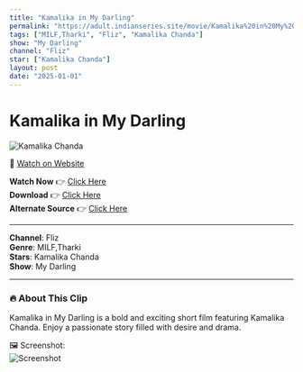 ```yaml
---
title: "Kamalika in My Darling"
permalink: "https://adult.indianseries.site/movie/Kamalika%20in%20My%20Darling"
tags: ["MILF,Tharki", "Fliz", "Kamalika Chanda"]
show: "My Darling"
channel: "Fliz"
star: ["Kamalika Chanda"]
layout: post
date: "2025-01-01"
---
```


# Kamalika in My Darling

![Kamalika Chanda](https://shorts.desisins.com/wp-content/uploads/2023/08/Kamalika-Chanda-My-Darling-NueFlicks-DesiSins.com_.jpg)

🔗 [Watch on Website](https://adult.indianseries.site/movie/Kamalika%20in%20My%20Darling)

**Watch Now** 👉 [Click Here](https://adult.indianseries.site/movie/Kamalika%20in%20My%20Darling)  
**Download** 👉 [Click Here](https://adult.indianseries.site/movie/Kamalika%20in%20My%20Darling)  
**Alternate Source** 👉 [Click Here](https://adult.indianseries.site/movie/Kamalika%20in%20My%20Darling)

---

**Channel**: Fliz  
**Genre**: MILF,Tharki  
**Stars**: Kamalika Chanda  
**Show**: My Darling

---

### 🔥 About This Clip

Kamalika in My Darling is a bold and exciting short film featuring Kamalika Chanda. Enjoy a passionate story filled with desire and drama.
 
🖼️ Screenshot:  
![Screenshot](https://shorts.desisins.com/wp-content/uploads/2023/08/Kamalika-Chanda-My-Darling-NueFlicks-DesiSins.com_.jpg)
